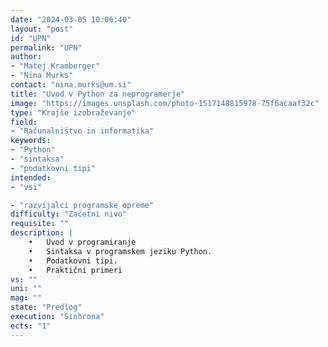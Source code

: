 ```yaml
---
date: "2024-03-05 10:06:40"
layout: "post"
id: "UPN"
permalink: "UPN"
author:
- "Matej Kramberger"
- "Nina Murks"
contact: "nina.murks@um.si"
title: "Uvod v Python za neprogramerje"
image: "https://images.unsplash.com/photo-1517148815978-75f6acaaf32c"
type: "Krajše izobraževanje"
field:
- "Računalništvo in informatika"
keywords:
- "Python"
- "sintaksa"
- "podatkovni tipi"
intended:
- "vsi"

- "razvijalci programske opreme"
difficulty: "Začetni nivo"
requisite: ""
description: |
    •	Uvod v programiranje
    •	Sintaksa v programskem jeziku Python.
    •	Podatkovni tipi.
    •	Praktični primeri
vs: ""
uni: ""
mag: ""
state: "Predlog"
execution: "Sinhrona"
ects: "1"
---
```

